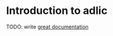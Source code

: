 # Introduction to adlic

TODO: write [great documentation](http://jacobian.org/writing/what-to-write/)
